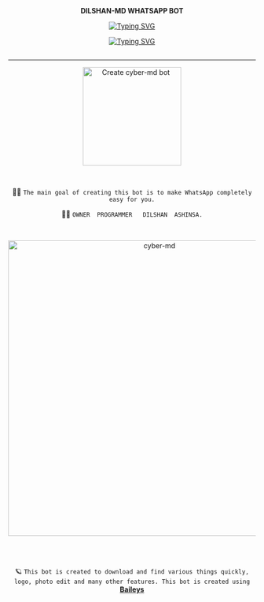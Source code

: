 <div align="center"> 
    <b>DILSHAN-MD WHATSAPP BOT</b>  
    
<a href="https://git.io/typing-svg"><img src="https://readme-typing-svg.demolab.com?font=Rubik+Dirt&size=65&pause=1000&color=F72C3F&background=FF20A500&center=true&vCenter=true&width=1000&height=150&lines=DILSHAN-MD;CREATED+BY+DILSHAN-ASHINSA" alt="Typing SVG" /></a>   </p>

<div align="center">
     
 [![Typing SVG](https://readme-typing-svg.herokuapp.com?font=Rockstar-ExtraBold&color=F01&lines=DILSHAN+MD+USER+WHATSAPP+BOT)](https://git.io/typing-svg)
##

 <div align="center">
</p




  <br>

---

<a href="https://pair-web-public.koyeb.app/"><img src="https://img.shields.io/badge/PAIR=CYBER-MD-greeen" alt="Create cyber-md bot" width="200"></a>






<br>

👨‍💻 `The main goal of creating this bot is to make WhatsApp completely easy for you.`





👨‍💻 `OWNER  PROGRAMMER   DILSHAN  ASHINSA.`




<br>
 
  <p align="center">  
  <a href="https://telegra.ph/file/87e7ae0d50a3fa8f1ff4e.jpg">
    <img alt="cyber-md" height="600" src="https://telegra.ph/file/87e7ae0d50a3fa8f1ff4e.jpg">
    
  
  </a>
</p>  


<br>
<br>

🪐 `This bot is created to download and find various things quickly, logo, photo edit and many other features. This bot is created using` **[Baileys](https://github.com/WhiskeySockets/Baileys)**

<br>
<br>

 

